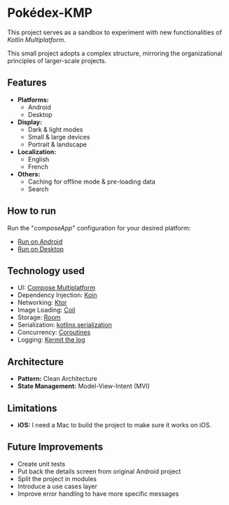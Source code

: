 # Pokédex-KMP

This project serves as a sandbox to experiment with new functionalities of *Kotlin Multiplatform*.

This small project adopts a complex structure, mirroring the organizational principles of
larger-scale projects.

## Features

- **Platforms:**
    - Android
    - Desktop
- **Display:**
    - Dark & light modes
    - Small & large devices
    - Portrait & landscape
- **Localization:**
    - English
    - French
- **Others:**
    - Caching for offline mode & pre-loading data
  - Search

## How to run

Run the "*composeApp*" configuration for your desired platform:

- [Run on Android](https://www.jetbrains.com/help/kotlin-multiplatform-dev/compose-multiplatform-create-first-app.html#run-your-application-on-android)
- [Run on Desktop](https://www.jetbrains.com/help/kotlin-multiplatform-dev/compose-multiplatform-create-first-app.html#run-your-application-on-desktop)

## Technology used

- UI: [Compose Multiplatform](https://www.jetbrains.com/lp/compose-multiplatform/)
- Dependency Injection: [Koin](https://insert-koin.io/)
- Networking: [Ktor](https://ktor.io/)
- Image Loading: [Coil](https://coil-kt.github.io/coil/)
- Storage: [Room](https://developer.android.com/kotlin/multiplatform/room)
- Serialization: [kotlinx.serialization](https://kotlinlang.org/docs/serialization.html)
- Concurrency: [Coroutines](https://kotlinlang.org/docs/coroutines-overview.html)
- Logging: [Kermit the log](https://kermit.touchlab.co/docs/)

## Architecture

- **Pattern:** Clean Architecture
- **State Management:** Model-View-Intent (MVI)

## Limitations

- **iOS:** I need a Mac to build the project to make sure it works on iOS.

## Future Improvements

- Create unit tests
- Put back the details screen from original Android project
- Split the project in modules
- Introduce a use cases layer
- Improve error handling to have more specific messages
